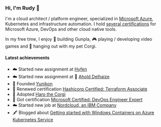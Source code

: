 ### Hi, I'm Rudy 👋

I'm a cloud architect / platform engineer, specialized in [Microsoft Azure](https://github.com/Azure), Kubernetes and infrastructure automation. I hold [several certifications](https://www.credly.com/users/rdvansloten/badges) for Microsoft Azure, DevOps and other cloud native tools.

In my free time, I enjoy 🤖 building Gunpla, 🎮 playing / developing video games and 🐶 hanging out with my pet Corgi.


#### Latest achievements
- ☁️ Started new assignment at [Hyfen](https://www.hyfen.eu)
- ☁️ Started new assignment at 🍴 [Ahold Delhaize](https://www.aholddelhaize.com)
- 🦄 Founded [Yunikon](http://yunikon.nl)
- 💯 Renewed certification [Hashicorp Certified: Terraform Associate](https://www.credly.com/badges/9828a12c-ec33-4d4c-840a-0dbcc0f0da83)
- 🐶 Adopted [Haro the Corgi](https://i.imgur.com/4nEPhT9.jpeg)
- 💯 Got certification [Microsoft Certified: DevOps Engineer Expert](https://www.credly.com/badges/dad38b00-7635-4702-96db-eea8bfafb93f)
- ☁️ Started new job at [Nordcloud, an IBM Company](https://nordcloud.com)
- 🖋️ Blogged about [Getting started with Windows Containers on Azure Kubernetes Service](https://dev.to/rdvansloten/getting-started-with-windows-containers-on-azure-kubernetes-service-46ce)
